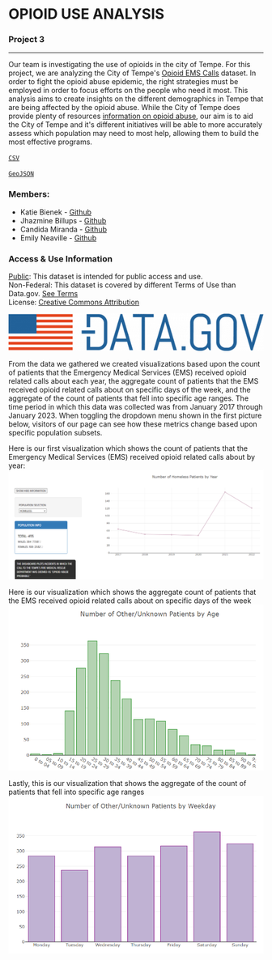 # **OPIOID USE ANALYSIS** 
### Project 3
---
Our team is investigating the use of opioids in the city of Tempe. For this project, we are analyzing the City of Tempe's [Opioid EMS Calls](https://catalog.data.gov/dataset/opioid-ems-calls-ac2fc) dataset. In order to fight the opioid abuse epidemic, the right strategies must be employed in order to focus efforts on the people who need it most. This analysis aims to create insights on the different demographics in Tempe that are being affected by the opioid abuse. While the City of Tempe does provide plenty of resources [information on opioid abuse](https://tempegov.maps.arcgis.com/apps/MapJournal/index.html?appid=c40206ce59a4442a8bc49bcfe6637b8f), our aim is to aid the City of Tempe and it's different initiatives will be able to more accurately assess which population may need to most help, allowing them to build the most effective programs.



[`CSV`](https://catalog.data.gov/dataset/opioid-ems-calls-ac2fc/resource/1fc24c28-03a4-47fb-b718-88a401477c88)

[`GeoJSON`](https://catalog.data.gov/dataset/opioid-ems-calls-ac2fc/resource/a96a76d7-5c51-4501-a36f-8d5cb56938cd)


### Members: 
* Katie Bienek - [Github](https://github.com/kfbienek)
* Jhazmine Billups - [Github](https://github.com/JhazmineC)
* Candida Miranda - [Github](https://github.com/candidamg)
* Emily Neaville - [Github](https://github.com/emilyneaville)

### Access & Use Information
[Public](https://resources.data.gov/resources/dcat-us/): This dataset is intended for public access and use.<br />
Non-Federal: This dataset is covered by different Terms of Use than Data.gov. [See Terms](https://gis.tempe.gov/ordinances/open-data-terms-of-use.pdf)<br />
License: [Creative Commons Attribution](http://opendefinition.org/licenses/cc-by)

![Data.gov](images/data.gov.png)


From the data we gathered we created visualizations based upon the count of patients that the Emergency Medical Services (EMS) received opioid related calls about each year, the aggregate count of patients that the EMS received opioid related calls about on specific days of the week, and the aggregate of the count of patients that fell into specific age ranges. The time period in which this data was collected was from January 2017 through January 2023. When toggling the dropdown menu shown in the first picture below, visitors of our page can see how these metrics change based upon specific population subsets.

Here is our first visualization which shows the count of patients that the Emergency Medical Services (EMS) received opioid related calls about by year:
![Line Graph](https://github.com/emilyneaville/opioid_project_3/blob/main/images/linegraph.PNG)




Here is our visualization which shows the aggregate count of patients that the EMS received opioid related calls about on specific days of the week 
![Bar Chart](https://github.com/emilyneaville/opioid_project_3/blob/main/images/greenbar.PNG)

Lastly, this is our visualization that shows the aggregate of the count of patients that fell into specific age ranges
![Bar Chart](https://github.com/emilyneaville/opioid_project_3/blob/main/images/purplebar.PNG)

